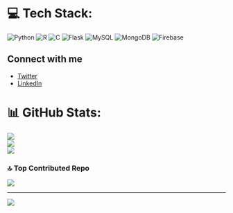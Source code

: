 
# 💻 Tech Stack:
![Python](https://img.shields.io/badge/python-3670A0?style=for-the-badge&logo=python&logoColor=ffdd54) ![R](https://img.shields.io/badge/r-%23276DC3.svg?style=for-the-badge&logo=r&logoColor=white) ![C](https://img.shields.io/badge/c-%2300599C.svg?style=for-the-badge&logo=c&logoColor=white) ![Flask](https://img.shields.io/badge/flask-%23000.svg?style=for-the-badge&logo=flask&logoColor=white) ![MySQL](https://img.shields.io/badge/mysql-4479A1.svg?style=for-the-badge&logo=mysql&logoColor=white) ![MongoDB](https://img.shields.io/badge/MongoDB-%234ea94b.svg?style=for-the-badge&logo=mongodb&logoColor=white) ![Firebase](https://img.shields.io/badge/firebase-a08021?style=for-the-badge&logo=firebase&logoColor=ffcd34)

## Connect with me
- [Twitter](https://twitter.com/arush3218)
- [LinkedIn](https://in.linkedin.com/in/arush3218)

# 📊 GitHub Stats:
![](https://github-readme-stats.vercel.app/api?username=arush3218&theme=dark&hide_border=false&include_all_commits=false&count_private=false)<br/>
![](https://github-readme-streak-stats.herokuapp.com/?user=arush3218&theme=dark&hide_border=false)<br/>
![](https://github-readme-stats.vercel.app/api/top-langs/?username=arush3218&theme=dark&hide_border=false&include_all_commits=false&count_private=false&layout=compact)

### 🔝 Top Contributed Repo
![](https://github-contributor-stats.vercel.app/api?username=arush3218&limit=5&theme=date_night&combine_all_yearly_contributions=true)

---
[![](https://visitcount.itsvg.in/api?id=arush3218&icon=0&color=11)](https://visitcount.itsvg.in)

<!-- Proudly created with GPRM ( https://gprm.itsvg.in ) -->
